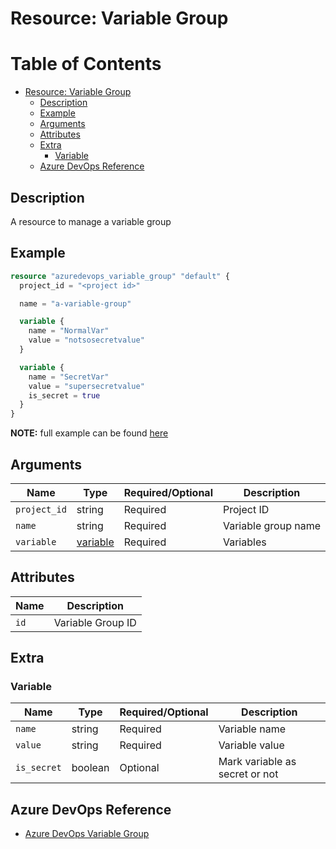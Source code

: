 # Resource: Variable Group

Table of Contents
=================

   * [Resource: Variable Group](#resource-variable-group)
      * [Description](#description)
      * [Example](#example)
      * [Arguments](#arguments)
      * [Attributes](#attributes)
      * [Extra](#extra)
          * [Variable](#variable)
      * [Azure DevOps Reference](#azure-devops-reference)

## Description

A resource to manage a variable group

## Example

```terraform
resource "azuredevops_variable_group" "default" {
  project_id = "<project id>"

  name = "a-variable-group"

  variable {
    name = "NormalVar"
    value = "notsosecretvalue"
  }

  variable {
    name = "SecretVar"
    value = "supersecretvalue"
    is_secret = true
  }
}
```

**NOTE:** full example can be found [here](../../examples/r/variable_group/main.tf)

## Arguments

| Name | Type | Required/Optional | Description |
|------|------|-------------------|-------------|
| `project_id` | string | Required | Project ID |
| `name` | string | Required | Variable group name |
| `variable` | [variable](#variable) | Required | Variables |

## Attributes

| Name | Description |
|------|-------------|
| `id` | Variable Group ID | 

## Extra

### Variable

| Name | Type | Required/Optional | Description |
|------|------|-------------------|-------------|
| `name` | string | Required | Variable name |
| `value` | string | Required | Variable value |
| `is_secret` | boolean | Optional | Mark variable as secret or not |

## Azure DevOps Reference

- [Azure DevOps Variable Group](https://docs.microsoft.com/en-us/azure/devops/pipelines/library/variable-groups?view=azure-devops&tabs=yaml)
